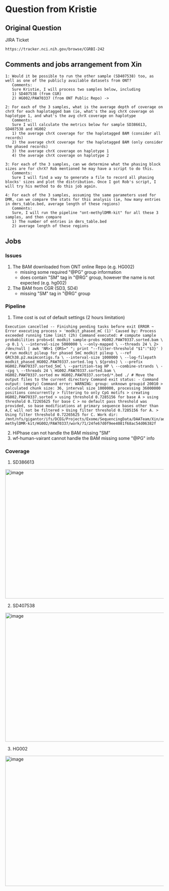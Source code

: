 # Question from Kristie
## Original Question
JIRA Ticket
```
https://tracker.nci.nih.gov/browse/CGRBI-242
```
## Comments and jobs arrangement from Xin
```
1: Would it be possible to run the other sample (SD407538) too, as well as one of the publicly available datasets from ONT?
   Comments: 
   Sure Kristie, I will process two samples below, including 
   1) SD407538 (from CGR) 
   2) HG002/PAW70337 (from ONT Public Repo) -> 
   
2: For each of the 3 samples, what is the average depth of coverage on chrX for each haplotagged bam (ie, what's the avg chrX coverage on haplotype 1, and what's the avg chrX coverage on haplotype
   Comments:
   Sure I will calculate the metrics below for sample SD386613, SD407538 and HG002
   1) the average chrX coverage for the haplotagged BAM (consider all records)
   2) the average chrX coverage for the haplotagged BAM (only consider the phased records)
   3) the average chrX coverage on haplotype 1
   4) the average chrX coverage on haplotype 2
   
3: For each of the 3 samples, can we determine what the phasing block sizes are for chrX? Rob mentioned he may have a script to do this.
   Comments:
   Sure I will find a way to generate a file to record all phasing blocks' sizes and plot the distribution. Once I got Rob's script, I will try his method to do this job again.

4: For each of the 3 samples, assuming the same parameters used for DMR, can we compare the stats for this analysis (ie, how many entries in dmrs_table.bed, average length of these regions)
   Comments:
   Sure, I will run the pipeline "ont-methylDMR-kit" for all these 3 samples, and then compare
   1) The number of entries in dmrs_table.bed
   2) average length of these regions
```
## Jobs 
### Issues 
1. The BAM downloaded from ONT online Repo (e.g. HG002)
   * missing some required "@PG" group information
   * does contain "SM" tag in "@RG" group, however the name is not expected (e.g. hg002)
2. The BAM from CGR (SD3, SD4)
   * missing "SM" tag in "@RG" group

### Pipeline
1. Time cost is out of default settings (2 hours limitation)
```
Execution cancelled -- Finishing pending tasks before exit ERROR ~ Error executing process > 'modkit_phased_mC (1)' Caused by: Process exceeded running time limit (2h) Command executed: # compute sample probabilities probs=$( modkit sample-probs HG002.PAW70337.sorted.bam \ -p 0.1 \ --interval-size 5000000 \ --only-mapped \ --threads 24 \ 2> /dev/null | awk 'NR>1 {ORS=" "; print "--filter-threshold "$1":"$3}' ) # run modkit pileup for phased 5mC modkit pileup \ --ref GRCh38.p2.maimcontigs.fa \ --interval-size 1000000 \ --log-filepath modkit_phased_HG002.PAW70337.sorted.log \ ${probs} \ --prefix HG002.PAW70337.sorted_5mC \ --partition-tag HP \ --combine-strands \ --cpg \ --threads 24 \ HG002.PAW70337.sorted.bam \ HG002.PAW70337.sorted mv HG002.PAW70337.sorted/*.bed ./ # Move the output files to the current directory Command exit status: - Command output: (empty) Command error: WARNING: group: unknown groupid 20010 > calculated chunk size: 36, interval size 1000000, processing 36000000 positions concurrently > filtering to only CpG motifs > creating HG002.PAW70337.sorted > using threshold 0.7285156 for base A > using threshold 0.72265625 for base C > no default pass threshold was provided, so base modifications at primary sequence bases other than A,C will not be filtered > Using filter threshold 0.7285156 for A. > Using filter threshold 0.72265625 for C. Work dir: /mnt/nfs/gigantor/ifs/DCEG/Projects/Exome/SequencingData/DAATeam/Xin/ad_hoc/ONT/Run/ont-methylDMR-kit/HG002/PAW70337/work/71/24fe67d0f9ee4081f68ac54d06382f
```
2. HiPhase can not handle the BAM missing "SM"
3. wf-human-vairant cannot handle the BAM missing some "@PG" info


### Coverage 
1. SD386613
<img width="1108" height="411" alt="image" src="https://github.com/user-attachments/assets/e5577156-386e-45b4-9901-786b4fe40f90" />

2. SD407538
<img width="1132" height="410" alt="image" src="https://github.com/user-attachments/assets/3b7ddeec-08f7-4fe3-8dee-6c11df356ae3" />

3. HG002
<img width="1177" height="414" alt="image" src="https://github.com/user-attachments/assets/7bd2546d-00db-4cfc-8ed3-9594a1773a64" />



